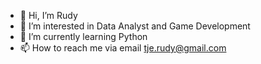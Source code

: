 - 👋 Hi, I’m Rudy
- 👀 I’m interested in Data Analyst and Game Development 
- 🌱 I’m currently learning Python
- 📫 How to reach me via email tje.rudy@gmail.com

<!---
Rudyrudi/Rudyrudi is a ✨ special ✨ repository because its `README.md` (this file) appears on your GitHub profile.
You can click the Preview link to take a look at your changes.
--->
